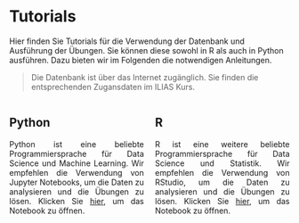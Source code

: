 # Tutorials

Hier finden Sie Tutorials für die Verwendung der Datenbank und Ausführung der Übungen. Sie können diese sowohl in R als auch in Python ausführen. Dazu bieten wir im Folgenden die notwendigen Anleitungen.
> Die Datenbank ist über das Internet zugänglich. Sie finden die entsprechenden Zugansdaten im ILIAS Kurs.

<div style="display: flex; justify-content: space-between;">
  <div style="flex: 1; margin-right: 10px; text-align: justify;">
    <h2>Python</h2>
    <p>Python ist eine beliebte Programmiersprache für Data Science und Machine Learning. Wir empfehlen die Verwendung von Jupyter Notebooks, um die Daten zu analysieren und die Übungen zu lösen. Klicken Sie <a href="./PythonExample.ipynb">hier</a>, um das Notebook zu öffnen.</p>
  </div>
  <div style="flex: 1; margin-left: 10px; text-align: justify;">
    <h2>R</h2>
    <p>R ist eine weitere beliebte Programmiersprache für Data Science und Statistik. Wir empfehlen die Verwendung von RStudio, um die Daten zu analysieren und die Übungen zu lösen. Klicken Sie <a href="./RExample.md">hier</a>, um das Notebook zu öffnen.</p>
  </div>
</div>